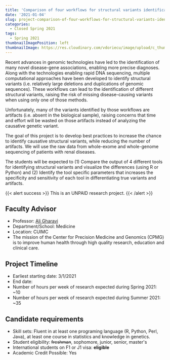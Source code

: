 ```yaml
---
title: 'Comparison of four workflows for structural variants identification'
date: '2021-01-04'
slug: project-comparison-of-four-workflows-for-structural-variants-identification
categories:
  - Closed Spring 2021
tags:
  - Spring 2021
thumbnailImagePosition: left
thumbnailImage: https://res.cloudinary.com/vdoriecu/image/upload/c_thumb,w_200,g_face/v1579110178/construction_c6dqbd.png
---
```

Recent advances in genomic technologies have led to the identification of many novel disease-gene associations, enabling more precise diagnoses. Along with the technologies enabling rapid DNA sequencing, multiple computational approaches have been developed to identify structural variants (i.e. relatively large deletions and duplications of genomic sequences). These workflows can lead to the identification of different structural variants, raising the risk of missing disease-causing variants when using only one of those methods. 

<!--more-->

Unfortunately, many of the variants identified by those workflows are artifacts (i.e. absent in the biological sample), raising concerns that time and effort will be wasted on those artifacts instead of analyzing the causative genetic variant. 

The goal of this project is to develop best practices to increase the chance to identify causative structural variants, while reducing the number of artifacts. We will use the raw data from whole-exome and whole-genome sequencing of patients with renal diseases. 

The students will be expected to (1) Compare the output of 4 different tools for identifying structural variants and visualize the differences (using R or Python) and (2) Identify the tool specific parameters that increases the specificity and sensitivity of each tool in differentiating true variants and artifacts.   

{{< alert success >}}
This is an UNPAID research project.
{{< /alert >}}

## Faculty Advisor
+ Professor: [Ali Gharavi](http://columbiamedicine.org/cpmg/)
+ Department/School: Medicine
+ Location: CUIMC
+ The mission of the Center for Precision Medicine and Genomics (CPMG) is to improve human health through high quality research, education and clinical care.

## Project Timeline
+ Earliest starting date: 3/1/2021
+ End date: 
+ Number of hours per week of research expected during Spring 2021: ~10
+ Number of hours per week of research expected during Summer 2021: ~35

## Candidate requirements
+ Skill sets: Fluent in at least one programing language (R, Python, Perl, Java), at least one course in statistics and knowledge in genetics.
+ Student eligibility: ~~freshman~~, sophomore, junior, senior, master's
+ International students on F1 or J1 visa: **eligible**
+ Academic Credit Possible: Yes

